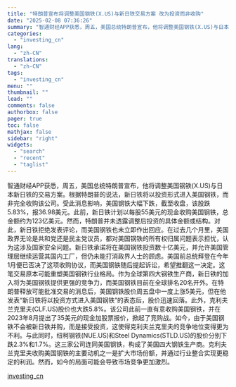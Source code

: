 ```yaml
---
title: "特朗普宣布将调整美国钢铁(X.US)与新日铁交易方案 改为投资而非收购"
date: "2025-02-08 07:36:26"
summary: "智通财经APP获悉，周五，美国总统特朗普宣布，他将调整美国钢铁(X.US)与日本新日铁的交易方案。..."
categories:
  - "investing_cn"
lang:
  - "zh-CN"
translations:
  - "zh-CN"
tags:
  - "investing_cn"
menu: ""
thumbnail: ""
lead: ""
comments: false
authorbox: false
pager: true
toc: false
mathjax: false
sidebar: "right"
widgets:
  - "search"
  - "recent"
  - "taglist"
---
```


智通财经APP获悉，周五，美国总统特朗普宣布，他将调整美国钢铁(X.US)与日本新日铁的交易方案。根据特朗普的说法，新日铁将以投资形式进入美国钢铁，而非完全收购该公司。受此消息影响，美国钢铁大幅下跌，截至收盘，该股跌5.83%，报36.98美元。此前，新日铁计划以每股55美元的现金收购美国钢铁，总金额约为123亿美元。然而，特朗普并未透露调整后投资的具体金额或结构。对此，新日铁拒绝发表评论，而美国钢铁也未立即作出回应。在过去几个月里，美国政界无论是共和党还是民主党议员，都对美国钢铁的所有权归属问题表示担忧，认为这涉及国家安全问题。新日铁承诺将在美国钢铁投资数十亿美元，并允许美国管理层继续运营其国内工厂，但仍未能打消政界人士的顾虑。美国前总统拜登在今年1月便已否决了这项收购协议，而美国钢铁随后提起诉讼，希望推翻这一决定。这笔交易原本可能重塑美国钢铁行业格局。作为全球第四大钢铁生产商，新日铁的加入将为美国钢铁提供更强的竞争力，而美国钢铁目前在全球排名20名开外。在特朗普释放可能批准交易的消息后，美国钢铁股价周五盘中一度上涨5美元，但在他发表“新日铁将以投资方式进入美国钢铁”的表态后，股价迅速回落。此外，克利夫兰克里夫(CLF.US)股价也大跌5.8%。该公司此前一直有意收购美国钢铁，并在2023年8月提出了35美元的现金加股票报价，掀起了竞购战。如今，由于美国钢铁不会被新日铁并购，而是接受投资，这使得克利夫兰克里夫的竞争地位变得更为不利。与此同时，纽柯钢铁(NUE.US)和Steel Dynamics(STLD.US)的股价分别下跌2.3%和1.7%。这三家公司连同美国钢铁，构成了美国四大钢铁生产商。克利夫兰克里夫收购美国钢铁的主要动机之一是扩大市场份额，并通过行业整合实现更稳定的利润。然而，如今的局面可能会导致市场竞争更加激烈。

[investing_cn](https://cn.investing.com/news/stock-market-news/article-2663086)
